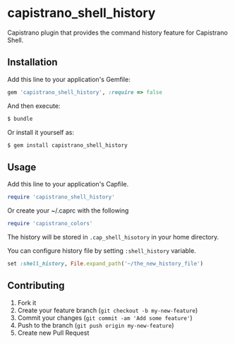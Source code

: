 # capistrano_shell_history

Capistrano plugin that provides the command history feature for Capistrano Shell.

## Installation

Add this line to your application's Gemfile:

```ruby
gem 'capistrano_shell_history', :require => false
```

And then execute:

```bash
$ bundle
```

Or install it yourself as:

```bash
$ gem install capistrano_shell_history
```

## Usage

Add this line to your application's Capfile.

```ruby
require 'capistrano_shell_history'
```

Or create your ~/.caprc with the following

```ruby
require 'capistrano_colors'
```

The history will be stored in `.cap_shell_hisotory` in your home directory.

You can configure history file by setting `:shell_history` variable.

```ruby
set :shell_history, File.expand_path('~/the_new_history_file')
```

## Contributing

1. Fork it
2. Create your feature branch (`git checkout -b my-new-feature`)
3. Commit your changes (`git commit -am 'Add some feature'`)
4. Push to the branch (`git push origin my-new-feature`)
5. Create new Pull Request
